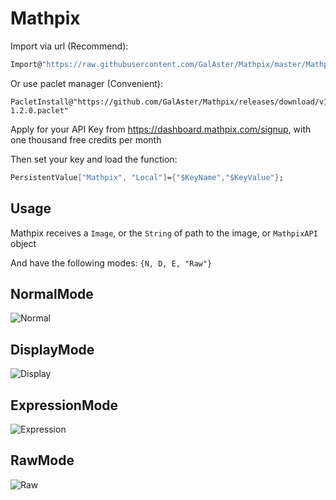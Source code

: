 # Mathpix

Import via url (Recommend):

```Mathematica
Import@"https://raw.githubusercontent.com/GalAster/Mathpix/master/Mathpix.m"
```

Or use paclet manager (Convenient):

```
PacletInstall@"https://github.com/GalAster/Mathpix/releases/download/v1.2.0/Mathpix-1.2.0.paclet"
```

Apply for your API Key from https://dashboard.mathpix.com/signup, with one thousand free credits per month

Then set your key and load the function:

```Mathematica
PersistentValue["Mathpix", "Local"]={"$KeyName","$KeyValue"};
```

## Usage

Mathpix receives a `Image`, or the `String` of path to the image, or `MathpixAPI` object

And have the following modes: `{N, D, E, "Raw"}`

## NormalMode

![Normal](https://i.loli.net/2018/12/01/5c0248400385c.png)

## DisplayMode

![Display](https://i.loli.net/2018/12/01/5c0248402b4b5.png)

## ExpressionMode

![Expression](https://i.loli.net/2018/12/01/5c02483fae878.png)

## RawMode

![Raw](https://i.loli.net/2018/12/01/5c024926664f1.png)